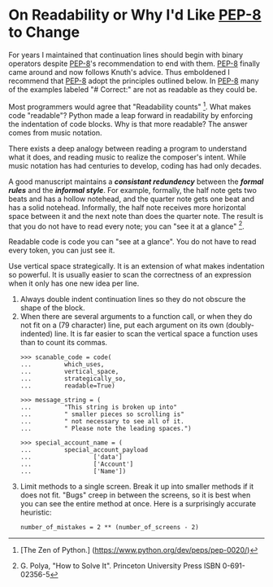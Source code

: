 # On Readability or Why I'd Like [PEP-8] to Change

For years I maintained that continuation lines
should begin with binary operators
despite [PEP-8]'s recommendation to end with them.
[PEP-8] finally came around and now follows Knuth's advice.
Thus emboldened I recommend that
[PEP-8] adopt the principles outlined below.
In [PEP-8] many of the examples labeled "# Correct:"
are not as readable as they could be.

Most programmers would agree that "Readability counts" [^1].
What makes code "readable"?
Python made a leap forward in readability
by enforcing the indentation of code blocks.
Why is that more readable?
The answer comes from music notation.

There exists a deep analogy between
reading a program to understand what it does,
and reading music to realize the composer's intent.
While music notation has had centuries to develop,
coding has had only decades.

A good manuscript maintains a ***consistant redundency***
between the ***formal rules***
and the ***informal style***.
For example,
formally, the half note gets two beats
and has a hollow notehead,
and the quarter note gets one beat
and has a solid notehead.
Informally,
the half note receives more horizontal space
between it and the next note
than does the quarter note.
The result is that you do not have to read every note;
you can "see it at a glance" [^2].

Readable code is code you can "see at a glance".
You do not have to read every token,
you can just see it.

Use vertical space strategically.
It is an extension of what makes indentation so powerful.
It is usually easier to scan the correctness of an expression
when it only has one new idea per line.

1. Always double indent continuation lines
   so they do not obscure the shape of the block.
2. When there are several arguments to a function call,
   or when they do not fit on a (79 character) line,
   put each argument on its own (doubly-indented) line.
   It is far easier to scan the vertical space a function uses
   than to count its commas.
    ```
    >>> scanable_code = code(
    ...         which_uses,
    ...         vertical_space,
    ...         strategically_so,
    ...         readable=True)

    >>> message_string = (
    ...         "This string is broken up into"
    ...         " smaller pieces so scrolling is"
    ...         " not necessary to see all of it.
    ...         " Please note the leading spaces.")

    >>> special_account_name = (
	...         special_account_payload
    ...                 ['data']
    ...                 ['Account']
    ...                 ['Name'])
    ```
3. Limit methods to a single screen.
   Break it up into smaller methods if it does not fit.
   "Bugs" creep in between the screens,
   so it is best when you can see the entire method at once.
   Here is a surprisingly accurate heuristic:
   ```
   number_of_mistakes = 2 ** (number_of_screens - 2)
   ```

[PEP-8]: https://www.python.org/dev/peps/pep-0008/#code-lay-out

[^1]: [The Zen of Python.] (https://www.python.org/dev/peps/pep-0020/)

[^2]: G. Polya, "How to Solve It". Princeton University Press ISBN 0-691-02356-5

